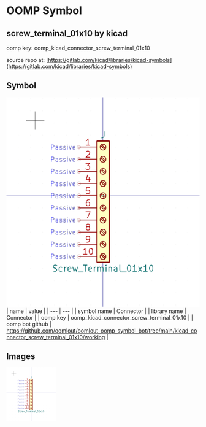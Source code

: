 # OOMP Symbol  
## screw_terminal_01x10  by kicad  
  
oomp key: oomp_kicad_connector_screw_terminal_01x10  
  
source repo at: [https://gitlab.com/kicad/libraries/kicad-symbols](https://gitlab.com/kicad/libraries/kicad-symbols)  
## Symbol  
  
[![working.png](working_600.png)](working.png)  
| name | value | 
| --- | --- | 
| symbol name | Connector | 
| library name | Connector | 
| oomp key | oomp_kicad_connector_screw_terminal_01x10 | 
| oomp bot github | https://github.com/oomlout/oomlout_oomp_symbol_bot/tree/main/kicad_connector_screw_terminal_01x10/working | 
## Images  
  
[![working.png](working_140.png)](working.png)  
